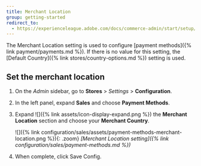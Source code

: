 ```yaml
---
title: Merchant Location
group: getting-started
redirect_to:
  - https://experienceleague.adobe.com/docs/commerce-admin/start/setup/store-details.html#merchant-location
---
```


The Merchant Location setting is used to configure [payment methods]({% link payment/payments.md %}). If there is no value for this setting, the [Default Country]({% link stores/country-options.md %}) setting is used.

## Set the merchant location

1. On the _Admin_ sidebar, go to **Stores** > _Settings_ > **Configuration**.

1. In the left panel, expand **Sales** and choose **Payment Methods**.

1. Expand ![]({% link assets/icon-display-expand.png %}) the **Merchant Location** section and choose your **Merchant Country**.

   ![]({% link configuration/sales/assets/payment-methods-merchant-location.png %}){: .zoom}
   _[Merchant Location setting]({% link configuration/sales/payment-methods.md %})_

1. When complete, click <span class="btn">Save Config</span>.
